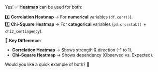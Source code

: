 Yes! ✅ **Heatmap** can be used for both:  

1️⃣ **Correlation Heatmap** → For **numerical** variables (`df.corr()`).  
2️⃣ **Chi-Square Heatmap** → For **categorical** variables (`pd.crosstab() + chi2_contingency`).  

📌 **Key Difference:**  
- **Correlation Heatmap** → Shows strength & direction (-1 to 1).  
- **Chi-Square Heatmap** → Shows dependency (Observed vs. Expected).  

Would you like a quick example of both? 🚀